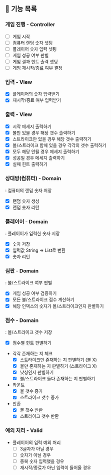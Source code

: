 ## 📝 기능 목록

### 게임 진행 - Controller
 - [ ] 게임 시작
 - [ ] 컴퓨터 랜덤 숫자 셋팅
 - [ ] 플레이어 숫자 입력 셋팅
 - [ ] 게임 성공 여부 판별
 - [ ] 게임 결과 힌트 출력 셋팅
 - [ ] 게임 재시작/종료 여부 결정

### 입력 - View
- [x] 플레이어의 숫자 입력받기
- [x] 재시작/종료 여부 입력받기

### 출력 - View
- [x] 시작 메세지 출력하기
- [x] 볼만 있을 경우 해당 갯수 출력하기
- [x] 스트라이크만 있을 경우 해당 갯수 출력하기
- [x] 볼/스트라이크 함께 있을 경우 각각의 갯수 출력하기
- [x] 모두 해당 안될 경우 메세지 출력하기
- [x] 성공일 경우 메세지 출력하기
- [x] 실패 힌트 출력하기

### 상대방(컴퓨터) - Domain
: 컴퓨터의 랜덤 숫자 저장
- [x] 랜덤 숫자 생성
- [x] 랜덤 숫자 리턴

### 플레이어 - Domain
: 플레이어가 입력한 숫자 저장 
- [x] 숫자 저장
- [x] 입력값 String -> List<Integer>로 변환
- [x] 숫자 리턴

### 심판 - Domain
: 볼/스트라이크 여부 판별
 - [x] 게임 성공 여부 검증하기
 - [x] 모든 볼/스트라이크 점수 계산하기
 - [x] 해당 인덱스의 숫자가 볼/스트라이크인지 판별하기
 
### 점수 - Domain
: 볼/스트라이크 갯수 저장
 - [x] 점수별 힌트 판별하기
 - 각각 존재하는 지 체크
   - [x] 스트라이크만 존재하는 지 판별하기 (볼 X)
   - [x] 볼만 존재하는 지 판별하기 (스트라이크 X)
   - [x] 낫싱인지 판별하기
   - [x] 볼/스트라이크 둘다 존재하는 지 판별하기
 - 카운트
     - [x] 볼 갯수 증가
     - [x] 스트라이크 갯수 증가
 - 반환
     - [x] 볼 갯수 반환
     - [x] 스트라이크 갯수 반환

### 예외 처리 - Valid
- 플레이어의 입력 예외 처리
  - [ ] 3글자가 아닐 경우
  - [ ] 숫자가 아닐 경우
  - [ ] 중복 숫자 입력했을 경우
  - [ ] 재시작/종료가 아닌 입력이 들어올 경우
